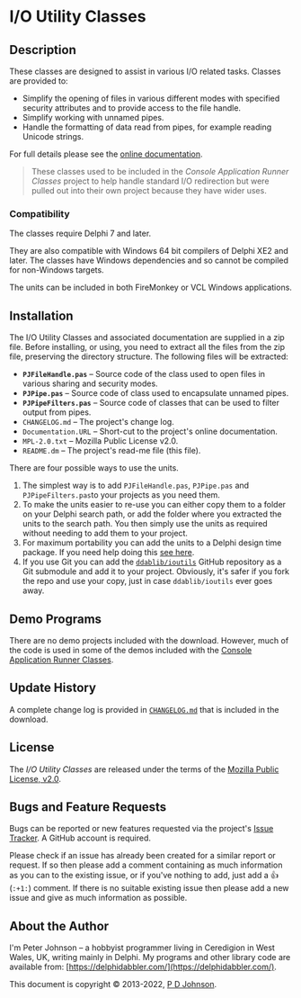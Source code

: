 # I/O Utility Classes

## Description

These classes are designed to assist in various I/O related tasks. Classes are provided to:

* Simplify the opening of files in various different modes with specified security attributes and to provide access to the file handle.
* Simplify working with unnamed pipes.
* Handle the formatting of data read from pipes, for example reading Unicode strings.

For full details please see the [online documentation](https://delphidabbler.com/url/ioutils-docs).

> These classes used to be included in the _Console Application Runner Classes_ project to help handle standard I/O redirection but were pulled out into their own project because they have wider uses.

### Compatibility

The classes require Delphi 7 and later.

They are also compatible with Windows 64 bit compilers of Delphi XE2 and later. The classes have Windows dependencies and so cannot be compiled for non-Windows targets.

The units can be included in both FireMonkey or VCL Windows applications.

## Installation

The I/O Utility Classes and associated documentation are supplied in a zip file. Before installing, or using, you need to extract all the files from the zip file, preserving the directory structure. The following files will be extracted:

* **`PJFileHandle.pas`** – Source code of the class used to open files in various sharing and security modes.
* **`PJPipe.pas`** – Source code of class used to encapsulate unnamed pipes.
* **`PJPipeFilters.pas`** – Source code of classes that can be used to filter output from pipes.
* `CHANGELOG.md` – The project's change log.
* `Documentation.URL` – Short-cut to the project's online documentation.
* `MPL-2.0.txt` – Mozilla Public License v2.0.
* `README.dm` – The project's read-me file (this file).

There are four possible ways to use the units.

1. The simplest way is to add `PJFileHandle.pas`, `PJPipe.pas` and `PJPipeFilters.pas`to your projects as you need them.
2. To make the units easier to re-use you can either copy them to a folder on your Delphi search path, or add the folder where you extracted the units to the search path. You then simply use the units as required without needing to add them to your project.
3. For maximum portability you can add the units to a Delphi design time package. If you need help doing this [see here](https://delphidabbler.com/url/install-comp).
4. If you use Git you can add the [`ddablib/ioutils`](https://github.com/ddablib/ioutils) GitHub repository as a Git submodule and add it to your project. Obviously, it's safer if you fork the repo and use your copy, just in case `ddablib/ioutils` ever goes away.

## Demo Programs

There are no demo projects included with the download. However, much of the code is used in some of the demos included with the [Console Application Runner Classes](https://delphidabbler.com/software/consoleapp).

## Update History

A complete change log is provided in [`CHANGELOG.md`](https://github.com/ddablib/ioutils/blob/main/CHANGELOG.md) that is included in the download.

## License

The _I/O Utility Classes_ are released under the terms of the [Mozilla Public License, v2.0](https://www.mozilla.org/MPL/2.0/).

## Bugs and Feature Requests

Bugs can be reported or new features requested via the project's [Issue Tracker](https://github.com/ddablib/ioutils/issues). A GitHub account is required.

Please check if an issue has already been created for a similar report or request. If so then please add a comment containing as much information as you can to the existing issue, or if you've nothing to add, just add a :+1: (`:+1:`) comment. If there is no suitable existing issue then please add a new issue and give as much information as possible.

## About the Author

I'm Peter Johnson – a hobbyist programmer living in Ceredigion in West Wales, UK, writing mainly in Delphi. My programs and other library code are available from: [https://delphidabbler.com/](https://delphidabbler.com/).

This document is copyright © 2013-2022, [P D Johnson](https://gravatar.com/delphidabbler).
